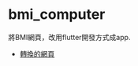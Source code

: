 # bmi_computer

將BMI網頁，改用flutter開發方式成app.

- [轉換的網頁](http://depart.femh.org.tw/dietary/3opd/bmi.htm)

